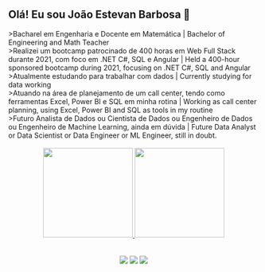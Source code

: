 ## Olá! Eu sou João Estevan Barbosa 👋

<div>>Bacharel em Engenharia e Docente em Matemática | Bachelor of Engineering and Math Teacher </div>
<div>>Realizei um bootcamp patrocinado de 400 horas em Web Full Stack durante 2021, com foco em .NET C#, SQL e Angular | Held a 400-hour sponsored bootcamp during 2021, focusing on .NET C#, SQL and Angular</div>
<div>>Atualmente estudando para trabalhar com dados | Currently studying for data working</div>
<div>>Atuando na área de planejamento de um call center, tendo como ferramentas Excel, Power BI e SQL em minha rotina | Working as call center planning, using Excel, Power BI and SQL as tools in my routine</div>
<div>>Futuro Analista de Dados ou Cientista de Dados ou Engenheiro de Dados ou Engenheiro de Machine Learning, ainda em dúvida | Future Data Analyst or Data Scientist or Data Engineer or ML Engineer, still in doubt.</div>

<br>

<div align="center">
  <a href="https://github.com/joaoestevanbarbosa">
  <img height="180em" src="https://github-readme-stats.vercel.app/api?username=joaoestevanbarbosa&show_icons=true&theme=dark&include_all_commits=true&count_private=true"/>
  <img height="180em" src="https://github-readme-stats.vercel.app/api/top-langs/?username=joaoestevanbarbosa&layout=compact&langs_count=7&theme=dark"/>
</div>
  
<br>
<br>
<div align="center"> 
  <a href = "mailto:jestevan12@gmail.com"><img src="https://img.shields.io/badge/-Gmail-%23333?style=for-the-badge&logo=gmail&logoColor=white" target="_blank"></a>
  <a href="https://www.linkedin.com/in/joaoestevanbarbosa/" target="_blank"><img src="https://img.shields.io/badge/-LinkedIn-%230077B5?style=for-the-badge&logo=linkedin&logoColor=white" target="_blank"></a> 
  <a href="https://api.whatsapp.com/send?phone=+5524988352012" target="_blank"><img src="https://img.shields.io/badge/WhatsApp-25D366?style=for-the-badge&logo=whatsapp&logoColor=white"></a> 
</div>
